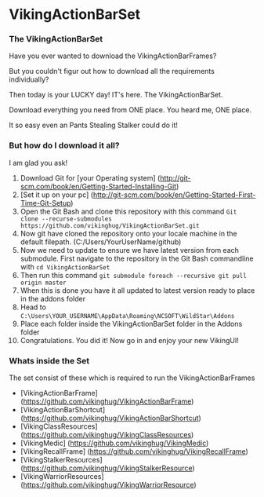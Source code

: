 # VikingActionBarSet


### The VikingActionBarSet

Have you ever wanted to download the VikingActionBarFrames?

But you couldn't figur out how to download all the requirements individually?

Then today is your LUCKY day! IT's here. The VikingActionBarSet.

Download everything you need from ONE place. You heard me, ONE place.

It so easy even an Pants Stealing Stalker could do it!


### But how do I download it all?

I am glad you ask!

1. Download Git for [your Operating system] (http://git-scm.com/book/en/Getting-Started-Installing-Git)
2. [Set it up on your pc] (http://git-scm.com/book/en/Getting-Started-First-Time-Git-Setup)
3. Open the Git Bash and clone this repository with this command ``` Git clone --recurse-submodules https://github.com/vikinghug/VikingActionBarSet.git ```
4. Now git have cloned the repository onto your locale machine in the default filepath. (C:/Users/YourUserName/github)
5. Now we need to update to ensure we have latest version from each submodule. First navigate to the repository in the Git Bash commandline with ``` cd VikingActionBarSet ```
6. Then run this command ``` git submodule foreach --recursive git pull origin master ```
7. When this is done you have it all updated to latest version ready to place in the addons folder
8. Head to ```C:\Users\YOUR_USERNAME\AppData\Roaming\NCSOFT\WildStar\Addons``` 
9. Place each folder inside the VikingActionBarSet folder in the Addons folder
10. Congratulations. You did it! Now go in and enjoy your new VikingUI!


### Whats inside the Set

The set consist of these which is required to run the VikingActionBarFrames

* [VikingActionBarFrame] (https://github.com/vikinghug/VikingActionBarFrame)
* [VikingActionBarShortcut] (https://github.com/vikinghug/VikingActionBarShortcut)
* [VikingClassResources] (https://github.com/vikinghug/VikingClassResources)
* [VikingMedic] (https://github.com/vikinghug/VikingMedic)
* [VikingRecallFrame] (https://github.com/vikinghug/VikingRecallFrame)
* [VikingStalkerResources] (https://github.com/vikinghug/VikingStalkerResource)
* [VikingWarriorResources] (https://github.com/vikinghug/VikingWarriorResource)

